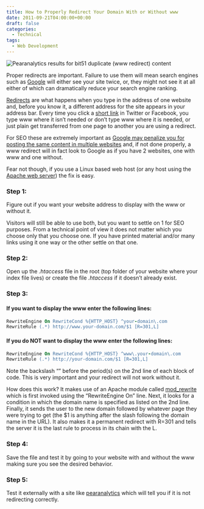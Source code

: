 ```yaml
---
title: How to Properly Redirect Your Domain With or Without www
date: 2011-09-21T04:00:00+00:00
draft: false
categories:
  - Technical
tags:
  - Web Development
---
```


![Pearanalytics results for bit51 duplicate (www redirect) content](/images/2011/09/pearanalytics-results-for-bit51-duplicate-content-350x131-1.jpg)

Proper redirects are important. Failure to use them will mean search engines such as [Google][1] will either see your site twice, or, they might not see it at all either of which can dramatically reduce your search engine ranking.

[Redirects][2] are what happens when you type in the address of one website and, before you know it, a different address for the site appears in your address bar. Every time you click a [short link][3] in Twitter or Facebook, you type www where it isn’t needed or don’t type www where it is needed, or just plain get transferred from one page to another you are using a redirect.

For SEO these are extremely important as [Google may penalize you for posting the same content in multiple websites][4] and, if not done properly, a www redirect will in fact look to Google as if you have 2 websites, one with www and one without.

Fear not though, if you use a Linux based web host (or any host using the [Apache web server][5]) the fix is easy.

### Step 1:

Figure out if you want your website address to display with the www or without it.

Visitors will still be able to use both, but you want to settle on 1 for SEO purposes. From a technical point of view it does not matter which you choose only that you choose one. If you have printed material and/or many links using it one way or the other settle on that one.

### Step 2:

Open up the _.htaccess_ file in the root (top folder of your website where your index file lives) or create the file _.htaccess_ if it doesn’t already exist.

### Step 3:

#### If you want to display the www enter the following lines:

``` apache
RewriteEngine On RewriteCond %{HTTP_HOST} ^your-domain\.com
RewriteRule (.*) http://www.your-domain.com/$1 [R=301,L]
```

#### If you do NOT want to display the www enter the following lines:

``` apache
RewriteEngine On RewriteCond %{HTTP_HOST} ^www\.your-domain\.com
RewriteRule (.*) http://your-domain.com/$1 [R=301,L]
```

Note the backslash “” before the period(s) on the 2nd line of each block of code. This is very important and your redirect will not work without it.

How does this work? It makes use of an Apache module called [mod_rewrite][6] which is first invoked using the “RewriteEngine On” line. Next, it looks for a condition in which the domain name is specified as listed on the 2nd line. Finally, it sends the user to the new domain followed by whatever page they were trying to get (the $1 is anything after the slash following the domain name in the URL). It also makes it a permanent redirect with R=301 and tells the server it is the last rule to process in its chain with the L.

### Step 4:

Save the file and test it by going to your website with and without the www making sure you see the desired behavior.

### Step 5:

Test it externally with a site like [pearanalytics][7] which will tell you if it is not redirecting correctly.

 [1]: https://www.google.com/
 [2]: http://en.wikipedia.org/wiki/URL_redirection
 [3]: http://en.wikipedia.org/wiki/URL_shortening
 [4]: http://googlewebmastercentral.blogspot.com/2010/11/best-practices-for-running-multiple.html
 [5]: http://httpd.apache.org/
 [6]: http://httpd.apache.org/docs/current/mod/mod_rewrite.html
 [7]: http://www.pearanalytics.com/